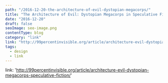 ```yaml
---
path: "/2016-12-20-the-architecture-of-evil-dystopian-megacorps/"
title: "The Architecture of Evil: Dystopian Megacorps in Speculative Fiction Films"
date: "2016-12-20"
draft: false
seoImage: seo-image.png
contentType: blog
category: "link"
link: "http://99percentinvisible.org/article/architecture-evil-dystopian-megacorps-speculative-fiction/"
tags:
  - design
  - link
---
```


link: 'http://99percentinvisible.org/article/architecture-evil-dystopian-megacorps-speculative-fiction/'
